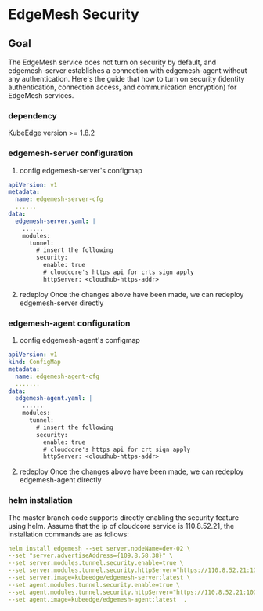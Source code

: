 # EdgeMesh Security

## Goal
The EdgeMesh service does not turn on security by default, and edgemesh-server
establishes a connection with edgemesh-agent without any authentication.
Here's the guide that how to turn on security (identity authentication,
connection access, and communication encryption) for EdgeMesh services.

### dependency
KubeEdge version >= 1.8.2

### edgemesh-server configuration
1. config edgemesh-server's configmap
```yaml
apiVersion: v1
metadata:
  name: edgemesh-server-cfg
  ......
data:
  edgemesh-server.yaml: |
    ......
    modules:
      tunnel:
        # insert the following
        security:
          enable: true
          # cloudcore's https api for crts sign apply
          httpServer: <cloudhub-https-addr>
```
2. redeploy
Once the changes above have been made, we can redeploy edgemesh-server directly

### edgemesh-agent configuration
1. config edgemesh-agent's configmap
```yaml
apiVersion: v1
kind: ConfigMap
metadata:
  name: edgemesh-agent-cfg
  .......
data:
  edgemesh-agent.yaml: |
    ......
    modules:
      tunnel:
        # insert the following
        security:
          enable: true
          # cloudcore's https api for crt sign apply
          httpServer: <cloudhub-https-addr>
```
2. redeploy
Once the changes above have been made, we can redeploy edgemesh-agent directly

### helm installation
The master branch code supports directly enabling the security feature using helm.
Assume that the ip of cloudcore service is 110.8.52.21, the installation commands are as follows:
```yaml
helm install edgemesh --set server.nodeName=dev-02 \
--set "server.advertiseAddress={109.8.58.38}" \
--set server.modules.tunnel.security.enable=true \
--set server.modules.tunnel.security.httpServer="https://110.8.52.21:10002" \
--set server.image=kubeedge/edgemesh-server:latest \
--set agent.modules.tunnel.security.enable=true \
--set agent.modules.tunnel.security.httpServer="https://110.8.52.21:10002" \
--set agent.image=kubeedge/edgemesh-agent:latest  .
```
